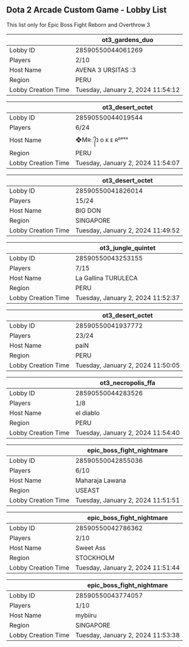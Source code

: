 ## Dota 2 Arcade Custom Game - Lobby List

This list only for Epic Boss Fight Reborn and Overthrow 3

|  | ot3_gardens_duo |
| ------ | ------ |
| Lobby ID | 28590550044061269 |
| Players | 2/10 |
| Host Name | AVENA 3 URSITAS :3 |
| Region | PERU |
| Lobby Creation Time | Tuesday, January 2, 2024 11:54:12 |


|  | ot3_desert_octet |
| ------ | ------ |
| Lobby ID | 28590550044019544 |
| Players | 6/24 |
| Host Name | ❖Mʀ᭄נ o κ ᴇ ʀᴮᵒˢˢ |
| Region | PERU |
| Lobby Creation Time | Tuesday, January 2, 2024 11:54:07 |


|  | ot3_desert_octet |
| ------ | ------ |
| Lobby ID | 28590550041826014 |
| Players | 15/24 |
| Host Name | BIG DON |
| Region | SINGAPORE |
| Lobby Creation Time | Tuesday, January 2, 2024 11:49:52 |


|  | ot3_jungle_quintet |
| ------ | ------ |
| Lobby ID | 28590550043253155 |
| Players | 7/15 |
| Host Name | La Gallina TURULECA |
| Region | PERU |
| Lobby Creation Time | Tuesday, January 2, 2024 11:52:37 |


|  | ot3_desert_octet |
| ------ | ------ |
| Lobby ID | 28590550041937772 |
| Players | 23/24 |
| Host Name | paiN |
| Region | PERU |
| Lobby Creation Time | Tuesday, January 2, 2024 11:50:05 |


|  | ot3_necropolis_ffa |
| ------ | ------ |
| Lobby ID | 28590550044283526 |
| Players | 1/8 |
| Host Name | el diablo |
| Region | PERU |
| Lobby Creation Time | Tuesday, January 2, 2024 11:54:40 |


|  | epic_boss_fight_nightmare |
| ------ | ------ |
| Lobby ID | 28590550042855036 |
| Players | 6/10 |
| Host Name | Maharaja Lawana |
| Region | USEAST |
| Lobby Creation Time | Tuesday, January 2, 2024 11:51:51 |


|  | epic_boss_fight_nightmare |
| ------ | ------ |
| Lobby ID | 28590550042786362 |
| Players | 2/10 |
| Host Name | Sweet Ass |
| Region | STOCKHOLM |
| Lobby Creation Time | Tuesday, January 2, 2024 11:51:44 |


|  | epic_boss_fight_nightmare |
| ------ | ------ |
| Lobby ID | 28590550043774057 |
| Players | 1/10 |
| Host Name | mybiiru |
| Region | SINGAPORE |
| Lobby Creation Time | Tuesday, January 2, 2024 11:53:38 |


